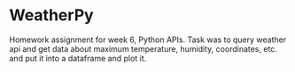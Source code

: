 # WeatherPy
Homework assignment for week 6, Python APIs. Task was to query weather api and get data about maximum temperature, humidity, coordinates, etc. and put it into a dataframe and plot it. 

